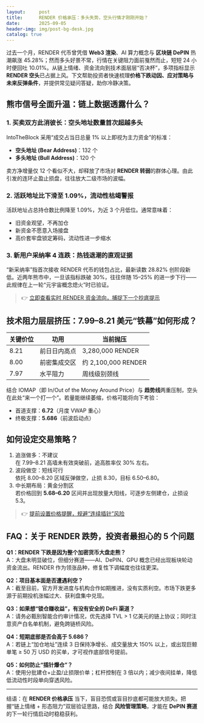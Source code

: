 ```yaml
---
layout:     post
title:      RENDER 价格承压：多头失势，空头行情才刚刚开始？
date:       2025-09-05
header-img: img/post-bg-desk.jpg
catalog: true
---
```


过去一个月，RENDER 代币曾凭借 **Web3 渲染**、AI 算力概念与 **区块链 DePIN** 热潮飙涨 45.28%；然而多头好景不常，行情在关键阻力面前戛然而止，短短 24 小时便回吐 10.01%。从链上情绪、资金流向到技术面层层“否决杯”，多项指标显示 **RENDER 空头**已占据上风。下文帮助投资者快速梳理**价格下跌动因、应对策略与未来反弹条件**，并提供常见疑问答疑，助你冷静决策。

## 熊市信号全面升温：链上数据透露什么？

### 1. 买卖双方此消彼长：空头地址数量首次超越多头
IntoTheBlock 采用“成交占当日总量 1% 以上即视为主力资金”的标准：

- **空头地址 (Bear Address)**：132 个  
- **多头地址 (Bull Address)**：120 个  

卖方净增量仅 12 个看似不大，却释放了市场对 **RENDER 转弱**的群体心理。由此引发的连环止盈止损盘，往往放大二级市场的波幅。

### 2. 活跃地址比下滑至 1.09%，流动性枯竭警报
活跃地址占总持仓数比例降至 1.09%，为近 3 个月低位。通常意味着：

- 旧资金观望，不再加仓  
- 新资金不愿意入场接盘  
- 高价套牢盘锁定筹码，流动性进一步缩水  

### 3. 新用户采纳率 4 连跌：热钱退潮的直观证据
“新采纳率”指首次接收 RENDER 代币的钱包占比，最新读数 28.82% 创阶段新低。近两年熊市中，一旦该指标跌破 30%，往往伴随 15–25% 的进一步下行——此规律在上一轮“元宇宙概念熄火”时已验证。

> 👉 [立即查看实时 RENDER 资金流向，捕捉下一个抄底提示](https://okxdog.com/)

## 技术阻力层层挤压：7.99–8.21 美元“铁幕”如何形成？

| 关键价位 | 功用 | 当前抛压 |
|----------|------|-----------|
| 8.21 | 前日日内高点 | 3,280,000 RENDER |
| 8.00 | 前密集成交区 | 约 2,100,000 RENDER |
| 7.97 | 水平阻力 | 周线级别颈线 |

结合 IOMAP（即 In/Out of the Money Around Price）与 **趋势线**两重压制，空头在此处“来一个打一个”。若量能继续萎缩，价格可能将向下考验：

- 首道支撑：**6.72**（月度 VWAP 重心）  
- 终极支撑：**5.686**（前波启动点）

## 如何设定交易策略？

1. 追涨做多：不建议  
   在 7.99–8.21 高墙未有效突破前，追高胜率仅 30% 左右。  
2. 波段做空：短线可行  
   依托 8.00–8.20 区域反弹做空，止损 8.30，目标 6.50–6.80。  
3. 中长期布局：黄金分割区  
   若价格回到 **5.68–6.20** 区间并出现放量大阳线，可逐步左侧建仓，止损设 5.3。  

> 👉 [提前设置价格提醒，规避“连续插针”风险](https://okxdog.com/)

## FAQ：关于 RENDER 跌势，投资者最担心的 5 个问题

**Q1：RENDER 下跌是因为整个加密货币大盘走熊？**  
A：大盘未明显破位，但细分赛道——AI、DePIN、GPU 概念已经出现板块轮动资金流出。RENDER 作为领涨品种，修复性下调幅度也往往更深。

**Q2：项目基本面是否遭遇利空？**  
A：截至目前，官方开发进度与机构合作如期推进，没有实质利空。市场下跌更多源于前期投机涨幅过大、获利盘集中兑现。

**Q3：如果想“锁仓赚收益”，有没有安全的 DeFi 渠道？**  
A：请务必甄别智能合约审计情况，优先选择 TVL > 1 亿美元的链上协议；同时注意资产白名单机制，避免跨链桥风险。

**Q4：短期底部是否会高于 5.686？**  
A：若链上“加仓地址”连续 3 日保持净增长、成交量放大 150% 以上，或出现巨鲸单笔 ≥ 50 万 USD 的买单，才可视作底部信号提前。

**Q5：如何防止“插针爆仓”？**  
A：使用分批建仓+止盈/止损限价单；杠杆控制在 3 倍以内；减少夜间挂单，降低低流动性时段单向穿透风险。

---

结语：在 **RENDER 价格承压** 当下，盲目恐慌或盲目抄底都可能放大损失。把握“链上情绪 + 形态阻力”双层验证思路，结合 **风险管理策略**，才能在 **DePIN 赛道**的下一轮行情启动时稳稳获利。